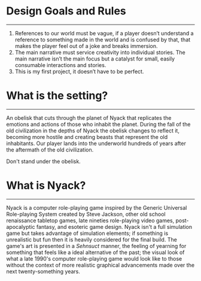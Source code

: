 # Design Goals and Rules
---
1. References to our world must be vague, if a player doesn’t understand a reference to something made in the world and is confused by that, that makes the player feel out of a joke and breaks immersion.
2. The main narrative must service creativity into individual stories. The main narrative isn’t the main focus but a catalyst for small, easily consumable interactions and stories.
3. This is my first project, it doesn’t have to be perfect.

# What is the setting?
---
An obelisk that cuts through the planet of Nyack that replicates the emotions and actions of those who inhabit the planet. During the fall of the old civilization in the depths of Nyack the obelisk changes to reflect it, becoming more hostile and creating beasts that represent the old inhabitants. Our player lands into the underworld hundreds of years after the aftermath of the old civilization.

Don't stand under the obelisk.
# What is Nyack?
---
Nyack is a computer role-playing game inspired by the Generic Universal Role-playing System created by Steve Jackson, other old school renaissance tabletop games, late nineties role-playing video games, post-apocalyptic fantasy, and esoteric game design. Nyack isn't a full simulation game but takes advantage of simulation elements; if something is unrealistic but fun then it is heavily considered for the final build. The game's art is presented in a *Sehnsuct* manner, the feeling of yearning for something that feels like a ideal alternative of the past; the visual look of what a late 1990's computer role-playing game would look like to those without the context of more realistic graphical advancements made over the next twenty-something years.